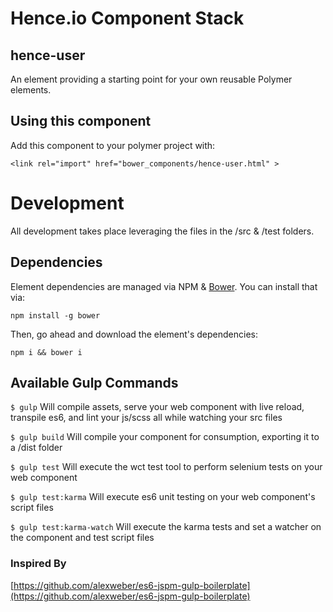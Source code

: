 # Hence.io Component Stack
## hence-user

>

An element providing a starting point for your own reusable Polymer elements.

## Using this component

Add this component to your polymer project with:

    <link rel="import" href="bower_components/hence-user.html" >

# Development

All development takes place leveraging the files in the /src & /test folders.

## Dependencies

Element dependencies are managed via NPM & [Bower](http://bower.io/). You can
install that via:

    npm install -g bower

Then, go ahead and download the element's dependencies:

    npm i && bower i

## Available Gulp Commands

```$ gulp```
Will compile assets, serve your web component with live reload, transpile es6, and lint your js/scss all while watching your src files

```$ gulp build```
Will compile your component for consumption, exporting it to a /dist folder

```$ gulp test```
Will execute the wct test tool to perform selenium tests on your web component

```$ gulp test:karma```
Will execute es6 unit testing on your web component's script files

```$ gulp test:karma-watch```
Will execute the karma tests and set a watcher on the component and test script files

### Inspired By
[https://github.com/alexweber/es6-jspm-gulp-boilerplate](https://github.com/alexweber/es6-jspm-gulp-boilerplate)
